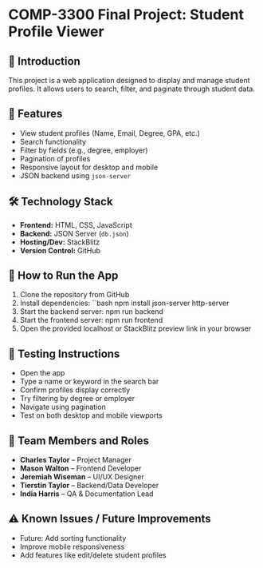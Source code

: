 # COMP-3300 Final Project: Student Profile Viewer

## 📌 Introduction
This project is a web application designed to display and manage student profiles. It allows users to search, filter, and paginate through student data.

## 🔧 Features
- View student profiles (Name, Email, Degree, GPA, etc.)
- Search functionality
- Filter by fields (e.g., degree, employer)
- Pagination of profiles
- Responsive layout for desktop and mobile
- JSON backend using `json-server`

## 🛠️ Technology Stack
- **Frontend:** HTML, CSS, JavaScript
- **Backend:** JSON Server (`db.json`)
- **Hosting/Dev:** StackBlitz
- **Version Control:** GitHub

## 🚀 How to Run the App
1. Clone the repository from GitHub
2. Install dependencies:
``bash
npm install json-server http-server
3. Start the backend server: npm run backend
4. Start the frontend server: npm run frontend
5. Open the provided localhost or StackBlitz preview link in your browser

## 🧪 Testing Instructions
- Open the app
- Type a name or keyword in the search bar
- Confirm profiles display correctly
- Try filtering by degree or employer
- Navigate using pagination
- Test on both desktop and mobile viewports

## 👥 Team Members and Roles
- **Charles Taylor** – Project Manager  
- **Mason Walton** – Frontend Developer  
- **Jeremiah Wiseman** – UI/UX Designer  
- **Tierstin Taylor** – Backend/Data Developer  
- **India Harris** – QA & Documentation Lead

## ⚠️ Known Issues / Future Improvements
- Future: Add sorting functionality
- Improve mobile responsiveness
- Add features like edit/delete student profiles